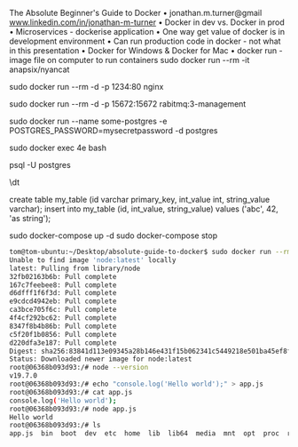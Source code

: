 The Absolute Beginner's Guide to Docker
 • jonathan.m.turner@gmail
www.linkedin.com/in/jonathan-m-turner
 • Docker in dev vs. Docker in prod
 • Microservices - dockerise application
 • One way get value of docker is in development environment
 • Can run production code in docker - not what in this presentation
 • Docker for Windows & Docker for Mac
 • docker run - image file on computer to run containers
sudo docker run --rm -it anapsix/nyancat

sudo docker run --rm -d -p 1234:80 nginx

sudo docker run --rm -d -p 15672:15672 rabitmq:3-management

sudo docker run --name some-postgres -e POSTGRES_PASSWORD=mysecretpassword -d postgres

sudo docker exec 4e bash

psql -U postgres

\dt

create table my_table (id varchar primary_key, int_value int, string_value varchar);
insert into my_table (id, int_value, string_value) values ('abc', 42, 'as string');

sudo docker-compose up -d
sudo docker-compose stop

```bash
tom@tom-ubuntu:~/Desktop/absolute-guide-to-docker$ sudo docker run --rm -it node bash
Unable to find image 'node:latest' locally
latest: Pulling from library/node
32fb02163b6b: Pull complete 
167c7feebee8: Pull complete 
d6dfff1f6f3d: Pull complete 
e9cdcd4942eb: Pull complete 
ca3bce705f6c: Pull complete 
4f4cf292bc62: Pull complete 
8347f8b4b86b: Pull complete 
c5f20f1b0856: Pull complete 
d220dfa3e187: Pull complete 
Digest: sha256:83841d113e09345a28b146e431f15b062341c5449218e501ba45ef8f9cff6049
Status: Downloaded newer image for node:latest
root@06368b093d93:/# node --version
v19.7.0
root@06368b093d93:/# echo "console.log('Hello world');" > app.js
root@06368b093d93:/# cat app.js
console.log('Hello world');
root@06368b093d93:/# node app.js
Hello world
root@06368b093d93:/# ls
app.js	bin  boot  dev	etc  home  lib	lib64  media  mnt  opt	proc  root  run  sbin  srv  sys  tmp  usr  var
```
